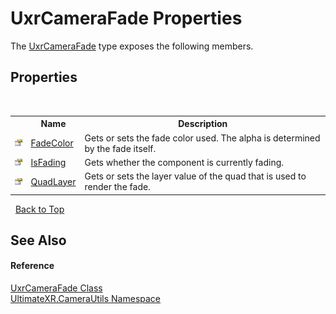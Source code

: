 # UxrCameraFade Properties
 

The <a href="T_UltimateXR_CameraUtils_UxrCameraFade">UxrCameraFade</a> type exposes the following members.


## Properties
&nbsp;<table><tr><th></th><th>Name</th><th>Description</th></tr><tr><td>![Public property](media/pubproperty.gif "Public property")</td><td><a href="P_UltimateXR_CameraUtils_UxrCameraFade_FadeColor">FadeColor</a></td><td>
Gets or sets the fade color used. The alpha is determined by the fade itself.</td></tr><tr><td>![Public property](media/pubproperty.gif "Public property")</td><td><a href="P_UltimateXR_CameraUtils_UxrCameraFade_IsFading">IsFading</a></td><td>
Gets whether the component is currently fading.</td></tr><tr><td>![Public property](media/pubproperty.gif "Public property")</td><td><a href="P_UltimateXR_CameraUtils_UxrCameraFade_QuadLayer">QuadLayer</a></td><td>
Gets or sets the layer value of the quad that is used to render the fade.</td></tr></table>&nbsp;
<a href="#uxrcamerafade-properties">Back to Top</a>

## See Also


#### Reference
<a href="T_UltimateXR_CameraUtils_UxrCameraFade">UxrCameraFade Class</a><br /><a href="N_UltimateXR_CameraUtils">UltimateXR.CameraUtils Namespace</a><br />